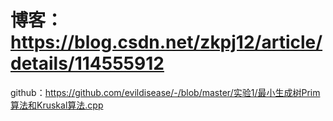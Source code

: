 # 博客：https://blog.csdn.net/zkpj12/article/details/114555912
github：https://github.com/evildisease/-/blob/master/实验1/最小生成树Prim算法和Kruskal算法.cpp
